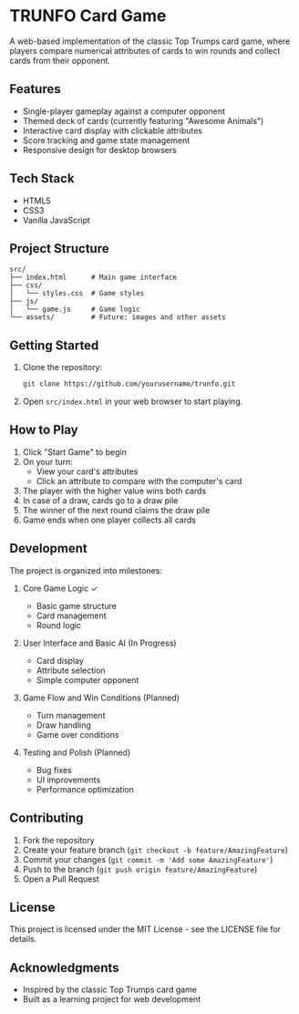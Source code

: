 # TRUNFO Card Game

A web-based implementation of the classic Top Trumps card game, where players compare numerical attributes of cards to win rounds and collect cards from their opponent.

## Features

- Single-player gameplay against a computer opponent
- Themed deck of cards (currently featuring "Awesome Animals")
- Interactive card display with clickable attributes
- Score tracking and game state management
- Responsive design for desktop browsers

## Tech Stack

- HTML5
- CSS3
- Vanilla JavaScript

## Project Structure

```
src/
├── index.html      # Main game interface
├── css/
│   └── styles.css  # Game styles
├── js/
│   └── game.js     # Game logic
└── assets/         # Future: images and other assets
```

## Getting Started

1. Clone the repository:
   ```bash
   git clone https://github.com/yourusername/trunfo.git
   ```

2. Open `src/index.html` in your web browser to start playing.

## How to Play

1. Click "Start Game" to begin
2. On your turn:
   - View your card's attributes
   - Click an attribute to compare with the computer's card
3. The player with the higher value wins both cards
4. In case of a draw, cards go to a draw pile
5. The winner of the next round claims the draw pile
6. Game ends when one player collects all cards

## Development

The project is organized into milestones:

1. Core Game Logic ✓
   - Basic game structure
   - Card management
   - Round logic

2. User Interface and Basic AI (In Progress)
   - Card display
   - Attribute selection
   - Simple computer opponent

3. Game Flow and Win Conditions (Planned)
   - Turn management
   - Draw handling
   - Game over conditions

4. Testing and Polish (Planned)
   - Bug fixes
   - UI improvements
   - Performance optimization

## Contributing

1. Fork the repository
2. Create your feature branch (`git checkout -b feature/AmazingFeature`)
3. Commit your changes (`git commit -m 'Add some AmazingFeature'`)
4. Push to the branch (`git push origin feature/AmazingFeature`)
5. Open a Pull Request

## License

This project is licensed under the MIT License - see the LICENSE file for details.

## Acknowledgments

- Inspired by the classic Top Trumps card game
- Built as a learning project for web development 